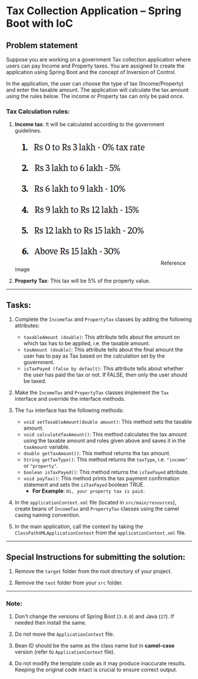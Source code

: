 # Tax Collection Application – Spring Boot with IoC

## Problem statement

Suppose you are working on a government Tax collection application where users can pay Income and Property taxes. You are assigned to create the application using Spring Boot and the concept of Inversion of Control.

In the application, the user can choose the type of tax (Income/Property) and enter the taxable amount. The application will calculate the tax amount using the rules below. The income or Property tax can only be paid once.

### Tax Calculation rules:

1. **Income tax**: It will be calculated according to the government guidelines.

   ![img.png](img.png)Reference image

2. **Property Tax**: This tax will be 5% of the property value.

---

## Tasks:

1. Complete the `IncomeTax` and `PropertyTax` classes by adding the following attributes:
    - `taxableAmount (double)`: This attribute tells about the amount on which tax has to be applied, i.e. the taxable amount.
    - `taxAmount (double)`: This attribute tells about the final amount the user has to pay as Tax based on the calculation set by the government.
    - `isTaxPayed (false by default)`: This attribute tells about whether the user has paid the tax or not. If FALSE, then only the user should be taxed.

2. Make the `IncomeTax` and `PropertyTax` classes implement the `Tax` interface and override the interface methods.

3. The `Tax` interface has the following methods:
    - `void setTaxableAmount(double amount)`: This method sets the taxable amount.
    - `void calculateTaxAmount()`: This method calculates the tax amount using the taxable amount and rules given above and saves it in the `taxAmount` variable.
    - `double getTaxAmount()`: This method returns the tax amount.
    - `String getTaxType()`: This method returns the `taxType`, i.e. `"income"` or `"property"`.
    - `boolean isTaxPayed()`: This method returns the `isTaxPayed` attribute.
    - `void payTax()`: This method prints the tax payment confirmation statement and sets the `isTaxPayed` boolean TRUE.
        - **For Example**: `Hi, your property tax is paid.`

4. In the `applicationContext.xml` file (located in `src/main/resources`), create beans of `IncomeTax` and `PropertyTax` classes using the camel casing naming convention.

5. In the main application, call the context by taking the `ClassPathXMLApplicationContext` from the `applicationContext.xml` file.

---

## Special Instructions for submitting the solution:

1. Remove the `target` folder from the root directory of your project.

2. Remove the `test` folder from your `src` folder.

---

### Note:

1. Don't change the versions of Spring Boot (`3.0.0`) and Java (`17`). If needed then install the same.

2. Do not move the `ApplicationContext` file.

3. Bean ID should be the same as the class name but in **camel-case** version (refer to `ApplicationContext` file).

4. Do not modify the template code as it may produce inaccurate results. Keeping the original code intact is crucial to ensure correct output.
